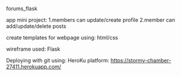 forums_flask

app mini project: 1.members can update/create profile 2.member can add/update/delete posts

create templates for webpage using: html/css

wireframe used: Flask

Deploying with git using: HeroKu platform: https://stormy-chamber-27411.herokuapp.com/